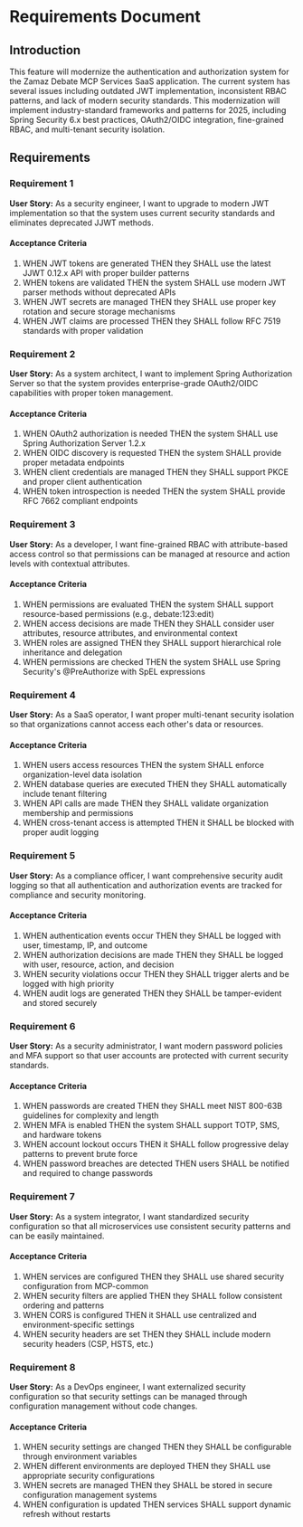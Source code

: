 # Requirements Document

## Introduction

This feature will modernize the authentication and authorization system for the Zamaz Debate MCP Services SaaS application. The current system has several issues including outdated JWT implementation, inconsistent RBAC patterns, and lack of modern security standards. This modernization will implement industry-standard frameworks and patterns for 2025, including Spring Security 6.x best practices, OAuth2/OIDC integration, fine-grained RBAC, and multi-tenant security isolation.

## Requirements

### Requirement 1

**User Story:** As a security engineer, I want to upgrade to modern JWT implementation so that the system uses current security standards and eliminates deprecated JJWT methods.

#### Acceptance Criteria

1. WHEN JWT tokens are generated THEN they SHALL use the latest JJWT 0.12.x API with proper builder patterns
2. WHEN tokens are validated THEN the system SHALL use modern JWT parser methods without deprecated APIs
3. WHEN JWT secrets are managed THEN they SHALL use proper key rotation and secure storage mechanisms
4. WHEN JWT claims are processed THEN they SHALL follow RFC 7519 standards with proper validation

### Requirement 2

**User Story:** As a system architect, I want to implement Spring Authorization Server so that the system provides enterprise-grade OAuth2/OIDC capabilities with proper token management.

#### Acceptance Criteria

1. WHEN OAuth2 authorization is needed THEN the system SHALL use Spring Authorization Server 1.2.x
2. WHEN OIDC discovery is requested THEN the system SHALL provide proper metadata endpoints
3. WHEN client credentials are managed THEN they SHALL support PKCE and proper client authentication
4. WHEN token introspection is needed THEN the system SHALL provide RFC 7662 compliant endpoints

### Requirement 3

**User Story:** As a developer, I want fine-grained RBAC with attribute-based access control so that permissions can be managed at resource and action levels with contextual attributes.

#### Acceptance Criteria

1. WHEN permissions are evaluated THEN the system SHALL support resource-based permissions (e.g., debate:123:edit)
2. WHEN access decisions are made THEN they SHALL consider user attributes, resource attributes, and environmental context
3. WHEN roles are assigned THEN they SHALL support hierarchical role inheritance and delegation
4. WHEN permissions are checked THEN the system SHALL use Spring Security's @PreAuthorize with SpEL expressions

### Requirement 4

**User Story:** As a SaaS operator, I want proper multi-tenant security isolation so that organizations cannot access each other's data or resources.

#### Acceptance Criteria

1. WHEN users access resources THEN the system SHALL enforce organization-level data isolation
2. WHEN database queries are executed THEN they SHALL automatically include tenant filtering
3. WHEN API calls are made THEN they SHALL validate organization membership and permissions
4. WHEN cross-tenant access is attempted THEN it SHALL be blocked with proper audit logging

### Requirement 5

**User Story:** As a compliance officer, I want comprehensive security audit logging so that all authentication and authorization events are tracked for compliance and security monitoring.

#### Acceptance Criteria

1. WHEN authentication events occur THEN they SHALL be logged with user, timestamp, IP, and outcome
2. WHEN authorization decisions are made THEN they SHALL be logged with user, resource, action, and decision
3. WHEN security violations occur THEN they SHALL trigger alerts and be logged with high priority
4. WHEN audit logs are generated THEN they SHALL be tamper-evident and stored securely

### Requirement 6

**User Story:** As a security administrator, I want modern password policies and MFA support so that user accounts are protected with current security standards.

#### Acceptance Criteria

1. WHEN passwords are created THEN they SHALL meet NIST 800-63B guidelines for complexity and length
2. WHEN MFA is enabled THEN the system SHALL support TOTP, SMS, and hardware tokens
3. WHEN account lockout occurs THEN it SHALL follow progressive delay patterns to prevent brute force
4. WHEN password breaches are detected THEN users SHALL be notified and required to change passwords

### Requirement 7

**User Story:** As a system integrator, I want standardized security configuration so that all microservices use consistent security patterns and can be easily maintained.

#### Acceptance Criteria

1. WHEN services are configured THEN they SHALL use shared security configuration from MCP-common
2. WHEN security filters are applied THEN they SHALL follow consistent ordering and patterns
3. WHEN CORS is configured THEN it SHALL use centralized and environment-specific settings
4. WHEN security headers are set THEN they SHALL include modern security headers (CSP, HSTS, etc.)

### Requirement 8

**User Story:** As a DevOps engineer, I want externalized security configuration so that security settings can be managed through configuration management without code changes.

#### Acceptance Criteria

1. WHEN security settings are changed THEN they SHALL be configurable through environment variables
2. WHEN different environments are deployed THEN they SHALL use appropriate security configurations
3. WHEN secrets are managed THEN they SHALL be stored in secure configuration management systems
4. WHEN configuration is updated THEN services SHALL support dynamic refresh without restarts
